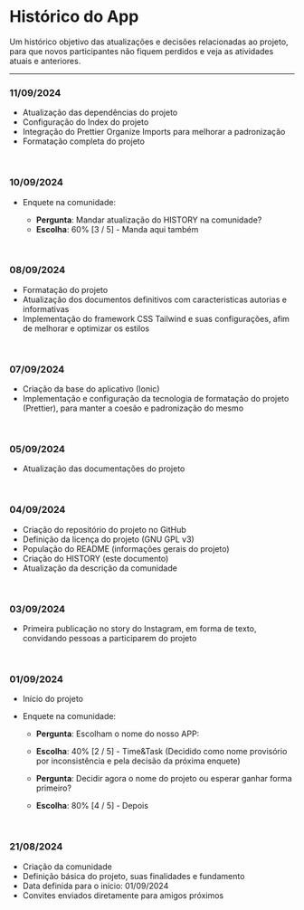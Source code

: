 # Histórico do App

Um histórico objetivo das atualizações e decisões relacionadas ao projeto, para que novos participantes não fiquem perdidos e veja as atividades atuais e anteriores.

---

### 11/09/2024

-   Atualização das dependências do projeto
-   Configuração do Index do projeto
-   Integração do Prettier Organize Imports para melhorar a padronização
-   Formatação completa do projeto

<br>

### 10/09/2024

-   Enquete na comunidade:

    -   **Pergunta**: Mandar atualização do HISTORY na comunidade?
    -   **Escolha**: 60% [3 / 5] - Manda aqui também

<br>

### 08/09/2024

-   Formatação do projeto
-   Atualização dos documentos definitivos com caracteristicas autorias e informativas
-   Implementação do framework CSS Tailwind e suas configurações, afim de melhorar e optimizar os estilos

<br>

### 07/09/2024

-   Criação da base do aplicativo (Ionic)
-   Implementação e configuração da tecnologia de formatação do projeto (Prettier), para manter a coesão e padronização do mesmo

<br>

### 05/09/2024

-   Atualização das documentações do projeto

<br>

### 04/09/2024

-   Criação do repositório do projeto no GitHub
-   Definição da licença do projeto (GNU GPL v3)
-   População do README (informações gerais do projeto)
-   Criação do HISTORY (este documento)
-   Atualização da descrição da comunidade

<br>

### 03/09/2024

-   Primeira publicação no story do Instagram, em forma de texto, convidando pessoas a participarem do projeto

<br>

### 01/09/2024

-   Início do projeto
-   Enquete na comunidade:

    -   **Pergunta**: Escolham o nome do nosso APP:
    -   **Escolha**: 40% [2 / 5] - Time&Task (Decidido como nome provisório por inconsistência e pela decisão da próxima enquete)

    -   **Pergunta**: Decidir agora o nome do projeto ou esperar ganhar forma primeiro?
    -   **Escolha**: 80% [4 / 5] - Depois

<br>

### 21/08/2024

-   Criação da comunidade
-   Definição básica do projeto, suas finalidades e fundamento
-   Data definida para o início: 01/09/2024
-   Convites enviados diretamente para amigos próximos
